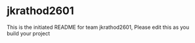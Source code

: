 # jkrathod2601
This is the initiated README for team jkrathod2601, Please edit this as you build your project
